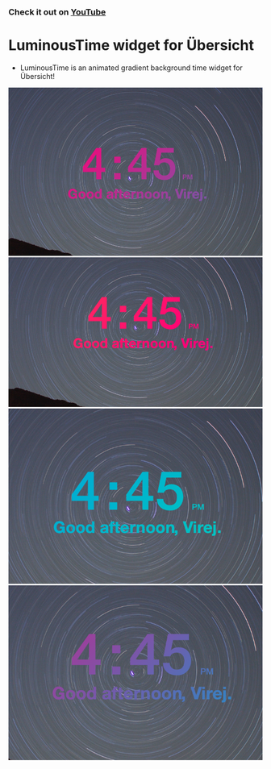 <!-- [![Github All Releases](https://img.shields.io/github/downloads/virejdasani/LuminousTime/total.svg)]() -->

### Check it out on [YouTube](https://www.youtube.com/watch?v=fIkZ2jOVJVk)

# LuminousTime widget for Übersicht
- LuminousTime is an animated gradient background time widget for Übersicht!

![](https://github.com/virejdasani/LuminousTime/blob/master/assets/LuminousTime0.png)
![](https://github.com/virejdasani/LuminousTime/blob/master/assets/LuminousTime1.png)
![](https://github.com/virejdasani/LuminousTime/blob/master/assets/LuminousTime2.png)
![](https://github.com/virejdasani/LuminousTime/blob/master/assets/LuminousTime3.png)

